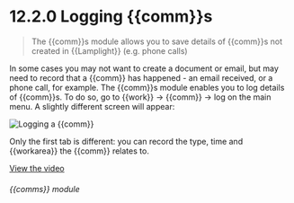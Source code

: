 # 12.2.0    Logging {{comm}}s

> The {{comm}}s module allows you to save details of {{comm}}s not created in {{Lamplight}} (e.g. phone calls) 

In some cases you may not want to create a document or email, but may need to record that a {{comm}} has happened - an email received, or a phone call, for example. The {{comm}}s module enables you to log details of {{comm}}s. To do so, go to {{work}} -> {{comm}} -> log on the main menu. A slightly different screen will appear:

![Logging a {{comm}}]({{imgpath}}89a.png)

Only the first tab is different: you can record the type, time and {{workarea}} the {{comm}} relates to. 

[View the video](/help/video/id/49)
###### {{comms}} module

